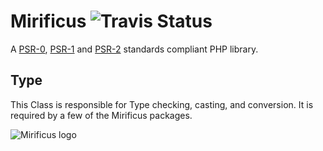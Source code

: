 # Mirificus ![Travis Status](https://api.travis-ci.org/SensibleUX/mirificus-type.png)

A [PSR-0](https://github.com/php-fig/fig-standards/blob/master/accepted/PSR-0.md), [PSR-1](https://github.com/php-fig/fig-standards/blob/master/accepted/PSR-1-basic-coding-standard.md) and [PSR-2](https://github.com/php-fig/fig-standards/blob/master/accepted/PSR-2-coding-style-guide.md) standards compliant PHP library.

## Type
This Class is responsible for Type checking, casting, and conversion. It is required by a few of the Mirificus packages.

![Mirificus logo](http://sensibleux.com/wp-content/uploads/2013/09/mirificus.png "Mirificus PHP Library")
